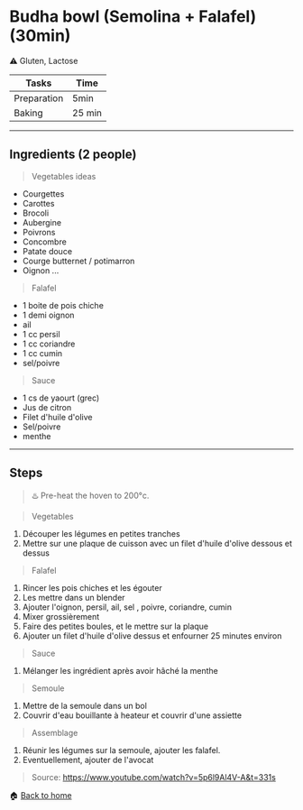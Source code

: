 # Budha bowl (Semolina + Falafel) (30min)

:warning: Gluten, Lactose

Tasks | Time
------------ | ------------- 
Preparation  | 5min
Baking | 25 min 

---

## Ingredients (2 people)

> Vegetables ideas
- Courgettes
- Carottes
- Brocoli
- Aubergine
- Poivrons
- Concombre
- Patate douce
- Courge butternet / potimarron
- Oignon
...

> Falafel
- 1 boite de pois chiche
- 1 demi oignon
- ail
- 1 cc persil
- 1 cc coriandre
- 1 cc cumin
- sel/poivre

> Sauce
- 1 cs de yaourt (grec)
- Jus de citron
- Filet d'huile d'olive
- Sel/poivre
- menthe

---

## Steps

> :hotsprings: Pre-heat the hoven to 200°c.

> Vegetables
1. Découper les légumes en petites tranches
2. Mettre sur une plaque de cuisson avec un filet d'huile d'olive dessous et dessus

> Falafel
1. Rincer les pois chiches et les égouter
2. Les mettre dans un blender
3. Ajouter l'oignon, persil, ail, sel , poivre, coriandre, cumin
4. Mixer grossièrement
5. Faire des petites boules, et le mettre sur la plaque
6. Ajouter un filet d'huile d'olive dessus et enfourner 25 minutes environ

> Sauce
1. Mélanger les ingrédient après avoir hâché la menthe

> Semoule
1. Mettre de la semoule dans un bol
2. Couvrir d'eau bouillante à heateur et couvrir d'une assiette

> Assemblage
1. Réunir les légumes sur la semoule, ajouter les falafel.
2. Eventuellement, ajouter de l'avocat


> Source: https://www.youtube.com/watch?v=5p6l9Al4V-A&t=331s

:house: [Back to home](../README.md)
